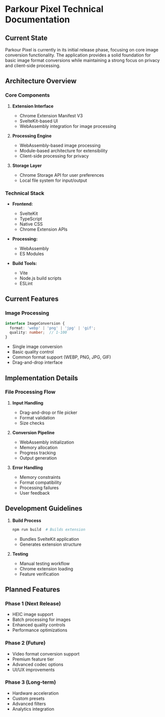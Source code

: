 # Parkour Pixel Technical Documentation

## Current State

Parkour Pixel is currently in its initial release phase, focusing on core image conversion functionality. The application provides a solid foundation for basic image format conversions while maintaining a strong focus on privacy and client-side processing.

## Architecture Overview

### Core Components

1. **Extension Interface**
   - Chrome Extension Manifest V3
   - SvelteKit-based UI
   - WebAssembly integration for image processing

2. **Processing Engine**
   - WebAssembly-based image processing
   - Module-based architecture for extensibility
   - Client-side processing for privacy

3. **Storage Layer**
   - Chrome Storage API for user preferences
   - Local file system for input/output

### Technical Stack

- **Frontend:**
  - SvelteKit
  - TypeScript
  - Native CSS
  - Chrome Extension APIs

- **Processing:**
  - WebAssembly
  - ES Modules

- **Build Tools:**
  - Vite
  - Node.js build scripts
  - ESLint

## Current Features

### Image Processing
```typescript
interface ImageConversion {
  format: 'webp' | 'png' | 'jpg' | 'gif';
  quality: number;  // 1-100
}
```
- Single image conversion
- Basic quality control
- Common format support (WEBP, PNG, JPG, GIF)
- Drag-and-drop interface

## Implementation Details

### File Processing Flow

1. **Input Handling**
   - Drag-and-drop or file picker
   - Format validation
   - Size checks

2. **Conversion Pipeline**
   - WebAssembly initialization
   - Memory allocation
   - Progress tracking
   - Output generation

3. **Error Handling**
   - Memory constraints
   - Format compatibility
   - Processing failures
   - User feedback

## Development Guidelines

1. **Build Process**
   ```bash
   npm run build  # Builds extension
   ```
   - Bundles SvelteKit application
   - Generates extension structure

2. **Testing**
   - Manual testing workflow
   - Chrome extension loading
   - Feature verification

## Planned Features

### Phase 1 (Next Release)
- HEIC image support
- Batch processing for images
- Enhanced quality controls
- Performance optimizations

### Phase 2 (Future)
- Video format conversion support
- Premium feature tier
- Advanced codec options
- UI/UX improvements

### Phase 3 (Long-term)
- Hardware acceleration
- Custom presets
- Advanced filters
- Analytics integration 